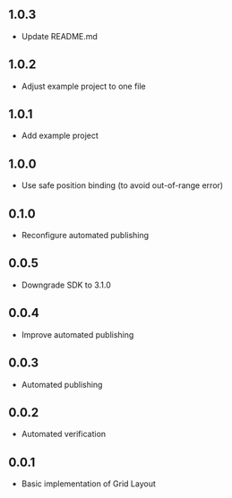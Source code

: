 ## 1.0.3

* Update README.md

## 1.0.2

* Adjust example project to one file


## 1.0.1

* Add example project

## 1.0.0

* Use safe position binding (to avoid out-of-range error)

## 0.1.0

* Reconfigure automated publishing

## 0.0.5

* Downgrade SDK to 3.1.0

## 0.0.4

* Improve automated publishing

## 0.0.3

* Automated publishing

## 0.0.2

* Automated verification

## 0.0.1

* Basic implementation of Grid Layout
